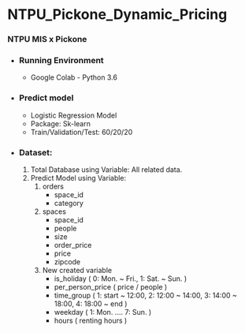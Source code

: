 # NTPU_Pickone_Dynamic_Pricing
### NTPU MIS x Pickone

* ### Running Environment
   * Google Colab - Python 3.6
* ### Predict model
   * Logistic Regression Model
   * Package: Sk-learn
   * Train/Validation/Test: 60/20/20
* ### Dataset:
   1. Total Database using Variable: All related data.
   2. Predict Model using Variable:
      1. orders
         * space_id
         * category
      2. spaces
         * space_id
         * people
         * size
         * order_price
         * price
         * zipcode
      3. New created variable
         * is_holiday ( 0: Mon. ~ Fri., 1: Sat. ~ Sun. )
         * per_person_price ( price / people )
         * time_group ( 1: start ~ 12:00, 2: 12:00 ~ 14:00, 3: 14:00 ~ 18:00, 4: 18:00 ~ end )
         * weekday ( 1: Mon. .... 7: Sun. )
         * hours ( renting hours )
